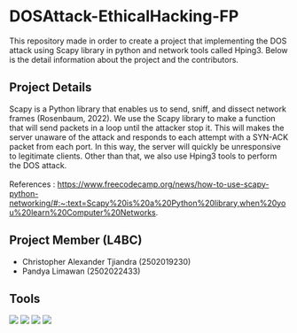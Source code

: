 # DOSAttack-EthicalHacking-FP
This repository made in order to create a project that implementing the DOS attack using Scapy library in python and network tools called Hping3. 
Below is the detail information about the project and the contributors.


## Project Details
Scapy is a Python library that enables us to send, sniff, and dissect network frames (Rosenbaum, 2022). We use the Scapy library to make 
a function that will send packets in a loop until the attacker stop it. This will makes the server unaware of the attack and responds to 
each attempt with a SYN-ACK packet from each port. In this way, the server will quickly be unresponsive to legitimate clients. Other than
that, we also use Hping3 tools to perform the DOS attack. </br></br>
References : https://www.freecodecamp.org/news/how-to-use-scapy-python-networking/#:~:text=Scapy%20is%20a%20Python%20library,when%20you%20learn%20Computer%20Networks.


## Project Member (L4BC)
- Christopher Alexander Tjiandra (2502019230)
- Pandya Limawan (2502022433)


## Tools 
![](https://img.shields.io/badge/Tools-Git-informational?style=flat&logo=Git&color=F05032)
![](https://img.shields.io/badge/Tools-GitHub-informational?style=flat&logo=GitHub&color=181717)
![](https://img.shields.io/badge/Tools-Visual-Studio?style=flat&logo=VisualStudioCode&color=0044F9)
![](https://img.shields.io/badge/Code-Python-informational?style=flat&logo=Python&color=FBFF00)


